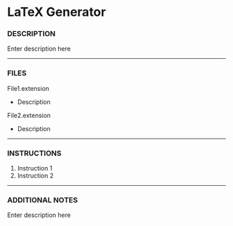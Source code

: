 # LaTeX Generator

### DESCRIPTION

Enter description here

---

### FILES

File1.extension

- Description

File2.extension

- Description

---

### INSTRUCTIONS

1. Instruction 1
2. Instruction 2

---

### ADDITIONAL NOTES

Enter description here